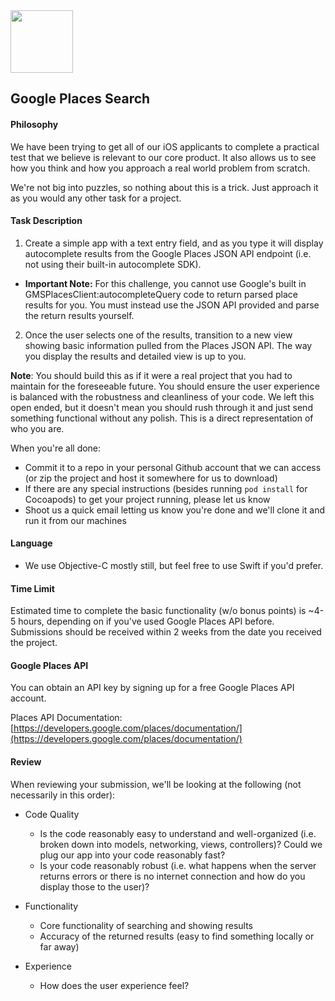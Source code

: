 <img src="http://i.giphy.com/kCVIL0CLNWv2E.gif" height="100"/>

## Google Places Search

#### Philosophy

We have been trying to get all of our iOS applicants to complete a practical test that we believe is relevant to our core product.  It also allows us to see how you think and how you approach a real world problem from scratch. 

We're not big into puzzles, so nothing about this is a trick. Just approach it as you would any other task for a project.

#### Task Description

1. Create a simple app with a text entry field, and as you type it will display autocomplete results from the Google Places JSON API endpoint (i.e. not using their built-in autocomplete SDK). 
  - **Important Note:** For this challenge, you cannot use Google's built in GMSPlacesClient:autocompleteQuery code to return parsed place results for you. You must instead use the JSON API provided and parse the return results yourself.
2. Once the user selects one of the results, transition to a new view showing basic information pulled from the Places JSON API. The way you display the results and detailed view is up to you.

**Note**: You should build this as if it were a real project that you had to maintain for the foreseeable future. You should ensure the user experience is balanced with the robustness and cleanliness of your code. We left this open ended, but it doesn't mean you should rush through it and just send something functional without any polish. This is a direct representation of who you are.

When you're all done: 
- Commit it to a repo in your personal Github account that we can access (or zip the project and host it somewhere for us to download)
- If there are any special instructions (besides running `pod install` for Cocoapods) to get your project running, please let us know
- Shoot us a quick email letting us know you're done and we'll clone it and run it from our machines

#### Language

- We use Objective-C mostly still, but feel free to use Swift if you'd prefer.

#### Time Limit

Estimated time to complete the basic functionality (w/o bonus points) is ~4-5 hours, depending on if you've used Google Places API before. Submissions should be received within 2 weeks from the date you received the project.

#### Google Places API

You can obtain an API key by signing up for a free Google Places API account.

Places API Documentation:  [https://developers.google.com/places/documentation/](https://developers.google.com/places/documentation/)

#### Review

When reviewing your submission, we'll be looking at the following (not necessarily in this order):

- Code Quality
  - Is the code reasonably easy to understand and well-organized (i.e. broken down into models, networking, views, controllers)? Could we plug our app into your code reasonably fast?
  - Is your code reasonably robust (i.e. what happens when the server returns errors or there is no internet connection and how do you display those to the user)?

- Functionality
  - Core functionality of searching and showing results
  - Accuracy of the returned results (easy to find something locally or far away)

- Experience
  - How does the user experience feel?
